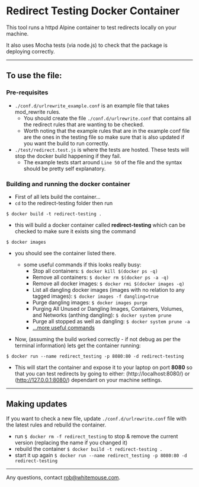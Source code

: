 # Redirect Testing Docker Container

This tool runs a httpd Alpine container to test redirects locally on your machine.

It also uses Mocha tests (via node.js) to check that the package is deploying correctly.

---

## To use the file:

### Pre-requisites

- `./conf.d/urlrewrite_example.conf` is an example file that takes mod_rewrite rules.
  - You should create the file `./conf.d/urlrewrite.conf` that contains all the redirect rules that are wanting to be checked.
  - Worth noting that the example rules that are in the example conf file are the ones in the testing file so make sure that is also updated if you want the build to run correctly.
- `./test/redirect.test.js` is where the tests are hosted. These tests will stop the docker build happening if they fail.
  - The example tests start around `Line 50` of the file and the syntax should be pretty self explanatory.

### Building and running the docker container

- First of all lets build the container...
- `cd` to the redirect-testing folder then run

`$ docker build -t redirect-testing .`

- this will build a docker container called **redirect-testing** which can be checked to make sure it exists sing the command

`$ docker images`

- you should see the container listed there.

  - some useful commands if this looks really busy:
    - Stop all containers: `$ docker kill $(docker ps -q)`
    - Remove all containers: `$ docker rm $(docker ps -a -q)`
    - Remove all docker images: `$ docker rmi $(docker images -q)`
    - List all dangling docker images (images with no relation to any tagged images): `$ docker images -f dangling=true`
    - Purge dangling images: `$ docker images purge`
    - Purging All Unused or Dangling Images, Containers, Volumes, and Networks (anthing dangling): `$ docker system prune`
    - Purge all stopped as well as dangling: `$ docker system prune -a`
    - [...more useful commands](https://www.digitalocean.com/community/tutorials/how-to-remove-docker-images-containers-and-volumes)

- Now, (assuming the build worked correctly - if not debug as per the terminal information) lets get the container running:

`$ docker run --name redirect_testing -p 8080:80 -d redirect-testing`

- This will start the container and expose it to your laptop on port **8080** so that you can test redirects by going to either: (http://localhost:8080/) or (http://127.0.0.1:8080/) dependant on your machine settings.

---

## Making updates

If you want to check a new file, update `./conf.d/urlrewrite.conf` file with the latest rules and rebuild the container.

- run `$ docker rm -f redirect_testing` to stop & remove the current version (replacing the name if you changed it)
- rebuild the container `$ docker build -t redirect-testing .`
- start it up again `$ docker run --name redirect_testing -p 8080:80 -d redirect-testing`

---

Any questions, contact [rob@whitemouse.com](mailto:rob@whitemouse.com).

